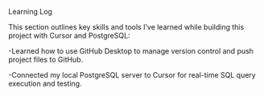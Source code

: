 Learning Log

This section outlines key skills and tools I’ve learned while building this project with Cursor and PostgreSQL:

-Learned how to use GitHub Desktop to manage version control and push project files to GitHub.

-Connected my local PostgreSQL server to Cursor for real-time SQL query execution and testing.

